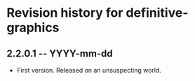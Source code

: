 # Revision history for definitive-graphics

## 2.2.0.1 -- YYYY-mm-dd

* First version. Released on an unsuspecting world.
